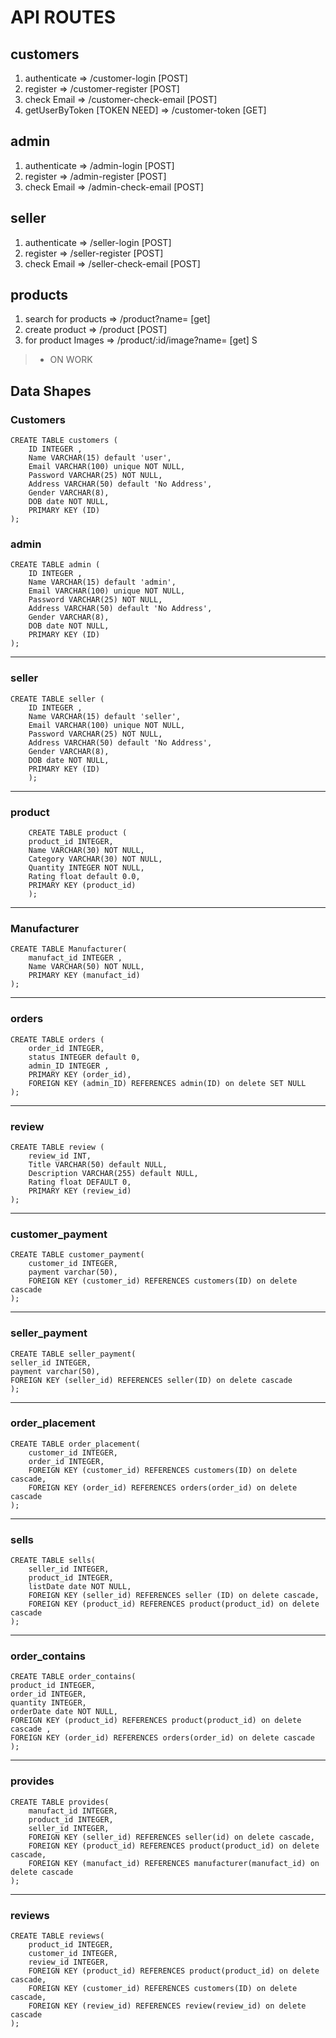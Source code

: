 # API ROUTES

## customers
1. authenticate => /customer-login [POST]
2. register => /customer-register [POST]
3. check Email => /customer-check-email [POST]
4. getUserByToken [TOKEN NEED] => /customer-token [GET]
## admin
1. authenticate => /admin-login [POST]
2. register => /admin-register [POST]
3. check Email => /admin-check-email [POST]
## seller
1. authenticate => /seller-login [POST]
2. register => /seller-register [POST]
3. check Email => /seller-check-email [POST]
## products
1. search for products => /product?name= [get]
2. create product => /product [POST]
3. for product Images => /product/:id/image?name= [get]
S

>* ON WORK 

## Data Shapes
### Customers 
    CREATE TABLE customers (
        ID INTEGER ,
        Name VARCHAR(15) default 'user',
        Email VARCHAR(100) unique NOT NULL,
        Password VARCHAR(25) NOT NULL,
        Address VARCHAR(50) default 'No Address',
        Gender VARCHAR(8),
        DOB date NOT NULL,
        PRIMARY KEY (ID)
    );

### admin
    CREATE TABLE admin (
        ID INTEGER ,
        Name VARCHAR(15) default 'admin',
        Email VARCHAR(100) unique NOT NULL,
        Password VARCHAR(25) NOT NULL,
        Address VARCHAR(50) default 'No Address',
        Gender VARCHAR(8),
        DOB date NOT NULL,
        PRIMARY KEY (ID)
    );
****
### seller
    CREATE TABLE seller (
        ID INTEGER ,
        Name VARCHAR(15) default 'seller',
        Email VARCHAR(100) unique NOT NULL,
        Password VARCHAR(25) NOT NULL,
        Address VARCHAR(50) default 'No Address',
        Gender VARCHAR(8),
        DOB date NOT NULL,
        PRIMARY KEY (ID)
        );
***
### product 
        CREATE TABLE product (
        product_id INTEGER,
        Name VARCHAR(30) NOT NULL,
        Category VARCHAR(30) NOT NULL,
        Quantity INTEGER NOT NULL,
        Rating float default 0.0, 
        PRIMARY KEY (product_id)
        );
***
### Manufacturer
    CREATE TABLE Manufacturer(
        manufact_id INTEGER ,
        Name VARCHAR(50) NOT NULL,
        PRIMARY KEY (manufact_id)
    );
***

### orders
    CREATE TABLE orders (
        order_id INTEGER,
        status INTEGER default 0,
        admin_ID INTEGER ,
        PRIMARY KEY (order_id),
        FOREIGN KEY (admin_ID) REFERENCES admin(ID) on delete SET NULL 
    );
***
### review
    CREATE TABLE review (
        review_id INT,
        Title VARCHAR(50) default NULL,
        Description VARCHAR(255) default NULL,
        Rating float DEFAULT 0,
        PRIMARY KEY (review_id) 
    );
*** 
### customer_payment
    CREATE TABLE customer_payment(
        customer_id INTEGER,
        payment varchar(50),
        FOREIGN KEY (customer_id) REFERENCES customers(ID) on delete cascade
    );
***
### seller_payment
    CREATE TABLE seller_payment(
    seller_id INTEGER,
    payment varchar(50),
    FOREIGN KEY (seller_id) REFERENCES seller(ID) on delete cascade
    );
***
### order_placement
    CREATE TABLE order_placement(
        customer_id INTEGER,
        order_id INTEGER,
        FOREIGN KEY (customer_id) REFERENCES customers(ID) on delete cascade,
        FOREIGN KEY (order_id) REFERENCES orders(order_id) on delete cascade
    );  
***
### sells
    CREATE TABLE sells(
        seller_id INTEGER,
        product_id INTEGER,
        listDate date NOT NULL,
        FOREIGN KEY (seller_id) REFERENCES seller (ID) on delete cascade,
        FOREIGN KEY (product_id) REFERENCES product(product_id) on delete cascade
    );
***
### order_contains
    CREATE TABLE order_contains(
    product_id INTEGER,
    order_id INTEGER,
    quantity INTEGER,
    orderDate date NOT NULL,
    FOREIGN KEY (product_id) REFERENCES product(product_id) on delete cascade ,
    FOREIGN KEY (order_id) REFERENCES orders(order_id) on delete cascade
    );
***
### provides
    CREATE TABLE provides(
        manufact_id INTEGER,
        product_id INTEGER,
        seller_id INTEGER,
        FOREIGN KEY (seller_id) REFERENCES seller(id) on delete cascade,
        FOREIGN KEY (product_id) REFERENCES product(product_id) on delete cascade,
        FOREIGN KEY (manufact_id) REFERENCES manufacturer(manufact_id) on delete cascade
    );
***
### reviews
    CREATE TABLE reviews(
        product_id INTEGER,
        customer_id INTEGER,
        review_id INTEGER,
        FOREIGN KEY (product_id) REFERENCES product(product_id) on delete cascade,
        FOREIGN KEY (customer_id) REFERENCES customers(ID) on delete cascade,
        FOREIGN KEY (review_id) REFERENCES review(review_id) on delete cascade
    );